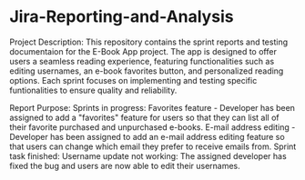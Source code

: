 # Jira-Reporting-and-Analysis

Project Description: This repository contains the sprint reports and testing documentaion for the E-Book App project. The app is designed to offer users a seamless reading experience, featuring functionalities such as editing usernames, an e-book favorites button, and personalized reading options. Each sprint focuses on implementing and testing specific funtionalities to ensure quality and reliability.

Report Purpose: 
Sprints in progress:
Favorites feature - Developer has been assigned to add a "favorites" feature for users so that they can list all of their favorite purchased and unpurchased e-books.
E-mail address editing - Developer has been assigned to add an e-mail address editing feature so that users can change which email they prefer to receive emails from.
Sprint task finished:
Username update not working: The assigned developer has fixed the bug and users are now able to edit their usernames.
